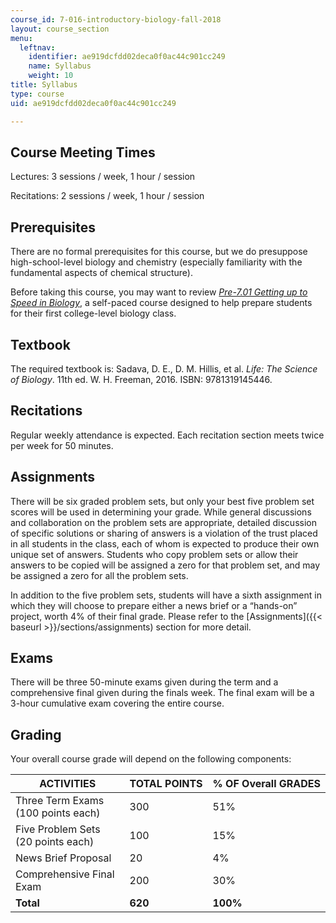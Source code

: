 ```yaml
---
course_id: 7-016-introductory-biology-fall-2018
layout: course_section
menu:
  leftnav:
    identifier: ae919dcfdd02deca0f0ac44c901cc249
    name: Syllabus
    weight: 10
title: Syllabus
type: course
uid: ae919dcfdd02deca0f0ac44c901cc249

---
```


Course Meeting Times
--------------------

Lectures: 3 sessions / week, 1 hour / session

Recitations: 2 sessions / week, 1 hour / session

Prerequisites
-------------

There are no formal prerequisites for this course, but we do presuppose high-school-level biology and chemistry (especially familiarity with the fundamental aspects of chemical structure).

Before taking this course, you may want to review _[Pre-7.01 Getting up to Speed in Biology](/resources/res-7-001-pre-7-01-getting-up-to-speed-in-biology-summer-2019)_, a self-paced course designed to help prepare students for their first college-level biology class.

Textbook
--------

The required textbook is: Sadava, D. E., D. M. Hillis, et al. _Life: The Science of Biology_. 11th ed. W. H. Freeman, 2016. ISBN: 9781319145446.

Recitations
-----------

Regular weekly attendance is expected. Each recitation section meets twice per week for 50 minutes.

Assignments
-----------

There will be six graded problem sets, but only your best five problem set scores will be used in determining your grade. While general discussions and collaboration on the problem sets are appropriate, detailed discussion of specific solutions or sharing of answers is a violation of the trust placed in all students in the class, each of whom is expected to produce their own unique set of answers. Students who copy problem sets or allow their answers to be copied will be assigned a zero for that problem set, and may be assigned a zero for all the problem sets.

In addition to the five problem sets, students will have a sixth assignment in which they will choose to prepare either a news brief or a “hands-on” project, worth 4% of their final grade. Please refer to the [Assignments]({{< baseurl >}}/sections/assignments) section for more detail.

Exams
-----

There will be three 50-minute exams given during the term and a comprehensive final given during the finals week. The final exam will be a 3-hour cumulative exam covering the entire course.

Grading
-------

Your overall course grade will depend on the following components:

| ACTIVITIES | TOTAL POINTS | % OF Overall GRADES |
| --- | --- | --- |
| Three Term Exams (100 points each) | 300 | 51% |
| Five Problem Sets (20 points each) | 100 | 15% |
| News Brief Proposal | 20 | 4% |
| Comprehensive Final Exam | 200 | 30% |
| **Total** | **620** | **100%**